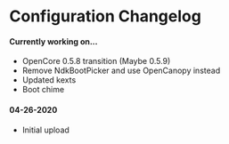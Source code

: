 Configuration Changelog
==================

#### Currently working on...
- OpenCore 0.5.8 transition (Maybe 0.5.9)
- Remove NdkBootPicker and use OpenCanopy instead
- Updated kexts
- Boot chime

#### 04-26-2020
- Initial upload
